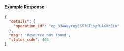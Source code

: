 <!-- Code generated for API Clients. DO NOT EDIT. -->

#### Example Response

```json
{
  "details": {
    "operation_id": "op_334Aeyrey65X76TibyfUAKXtEin"
  },
  "msg": "Resource not found",
  "status_code": 404
}
```
